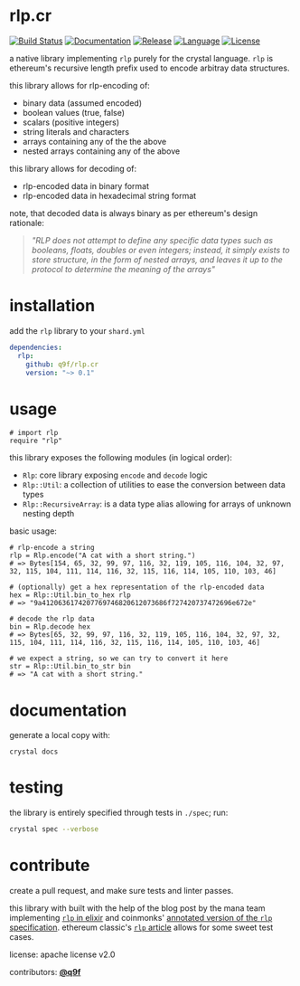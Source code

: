 # rlp.cr

[![Build Status](https://img.shields.io/github/workflow/status/q9f/rlp.cr/Nightly)](https://github.com/q9f/rlp.cr/actions)
[![Documentation](https://img.shields.io/badge/docs-html-black)](https://q9f.github.io/rlp.cr/)
[![Release](https://img.shields.io/github/v/release/q9f/rlp.cr?include_prereleases&color=black)](https://github.com/q9f/rlp.cr/releases/latest)
[![Language](https://img.shields.io/github/languages/top/q9f/rlp.cr?color=black)](https://github.com/q9f/rlp.cr/search?l=crystal)
[![License](https://img.shields.io/github/license/q9f/rlp.cr.svg?color=black)](LICENSE)

a native library implementing `rlp` purely for the crystal language. `rlp` is ethereum's recursive length prefix used to encode arbitray data structures.

this library allows for rlp-encoding of:
* binary data (assumed encoded)
* boolean values (true, false)
* scalars (positive integers)
* string literals and characters
* arrays containing any of the the above
* nested arrays containing any of the above

this library allows for decoding of:
* rlp-encoded data in binary format
* rlp-encoded data in hexadecimal string format

note, that decoded data is always binary as per ethereum's design rationale:

> _"RLP does not attempt to define any specific data types such as booleans, floats, doubles or even integers; instead, it simply exists to store structure, in the form of nested arrays, and leaves it up to the protocol to determine the meaning of the arrays"_

# installation

add the `rlp` library to your `shard.yml`

```yaml
dependencies:
  rlp:
    github: q9f/rlp.cr
    version: "~> 0.1"
```

# usage

```crystal
# import rlp
require "rlp"
```

this library exposes the following modules (in logical order):

* `Rlp`: core library exposing `encode` and `decode` logic
* `Rlp::Util`: a collection of utilities to ease the conversion between data types
* `Rlp::RecursiveArray`: is a data type alias allowing for arrays of unknown nesting depth

basic usage:

```crystal
# rlp-encode a string
rlp = Rlp.encode("A cat with a short string.")
# => Bytes[154, 65, 32, 99, 97, 116, 32, 119, 105, 116, 104, 32, 97, 32, 115, 104, 111, 114, 116, 32, 115, 116, 114, 105, 110, 103, 46]

# (optionally) get a hex representation of the rlp-encoded data
hex = Rlp::Util.bin_to_hex rlp
# => "9a4120636174207769746820612073686f727420737472696e672e"

# decode the rlp data
bin = Rlp.decode hex
# => Bytes[65, 32, 99, 97, 116, 32, 119, 105, 116, 104, 32, 97, 32, 115, 104, 111, 114, 116, 32, 115, 116, 114, 105, 110, 103, 46]

# we expect a string, so we can try to convert it here
str = Rlp::Util.bin_to_str bin
# => "A cat with a short string."
```

# documentation

generate a local copy with:

```
crystal docs
```

# testing

the library is entirely specified through tests in `./spec`; run:

```bash
crystal spec --verbose
```

# contribute

create a pull request, and make sure tests and linter passes.

this library with built with the help of the blog post by the mana team implementing [`rlp` in elixir](https://www.badykov.com/elixir/2018/05/06/rlp/) and coinmonks' [annotated version of the `rlp` specification](https://medium.com/coinmonks/data-structure-in-ethereum-episode-1-recursive-length-prefix-rlp-encoding-decoding-d1016832f919). ethereum classic's [`rlp` article](https://ethereumclassic.org/blog/2018-03-19-rlp/) allows for some sweet test cases.

license: apache license v2.0

contributors: [**@q9f**](https://github.com/q9f/)
